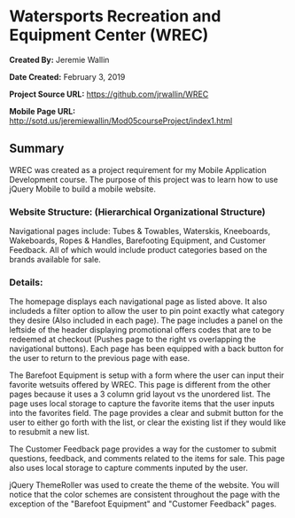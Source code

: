 # Watersports Recreation and Equipment Center (WREC)
**Created By:** Jeremie Wallin

**Date Created:** February 3, 2019

**Project Source URL:**
<a href="https://github.com/jrwallin/WREC">https://github.com/jrwallin/WREC</a>

**Mobile Page URL:**
<a href="http://sotd.us/jeremiewallin/Mod05courseProject/index1.html">http://sotd.us/jeremiewallin/Mod05courseProject/index1.html</a>

## Summary
WREC was created as a project requirement for my Mobile Application Development course.  The purpose of this project was to learn how to use jQuery Mobile to build a mobile website.
 
### Website Structure: (Hierarchical Organizational Structure)
Navigational pages include: Tubes & Towables, Waterskis, Kneeboards, Wakeboards, Ropes & Handles, Barefooting Equipment, and Customer Feedback.  All of which would include product categories based on the brands available for sale. 

### Details:
The homepage displays each navigational page as listed above.  It also includeds a filter option to allow the user to pin point exactly what category they desire (Also included in each page).  The page includes a panel on the leftside of the header displaying promotional offers codes that are to be redeemed at checkout (Pushes page to the right vs overlapping the navigational buttons).  Each page has been equipped with a back button for the user to return to the previous page with ease.  

The Barefoot Equipment is setup with a form where the user can input their favorite wetsuits offered by WREC.  This page is different from the other pages because it uses a 3 column grid layout vs the unordered list.  The page uses local storage to capture the favorite items that the user inputs into the favorites field.  The page provides a clear and submit button for the user to either go forth with the list, or clear the existing list if they would like to resubmit a new list.

The Customer Feedback page provides a way for the customer to submit questions, feedback, and comments related to the items for sale.  This page also uses local storage to capture comments inputed by the user.

jQuery ThemeRoller was used to create the theme of the website.  You will notice that the color schemes are consistent throughout the page with the exception of the "Barefoot Equipment" and "Customer Feedback" pages. 
